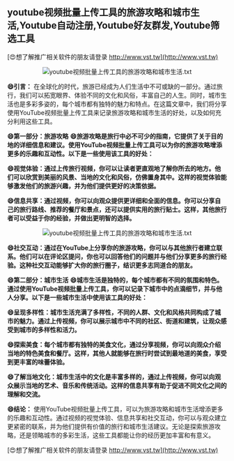 ## **youtube视频批量上传工具的旅游攻略和城市生活,Youtube自动注册,Youtube好友群发,Youtube筛选工具**

[😍想了解推广相关软件的朋友请登录 http://www.vst.tw](http://www.vst.tw)

 <center><img src="https://vst.tw/MP4/tuiguang/png/2.png" alt="youtube视频批量上传工具的旅游攻略和城市生活.txt"></center>

**😄引言：**
在全球化的时代，旅游已经成为人们生活中不可或缺的一部分。通过旅行，我们可以拓宽眼界、体验不同的文化和风俗，丰富自己的人生。同时，城市生活也是多彩多姿的，每个城市都有独特的魅力和特点。在这篇文章中，我们将分享使用YouTube视频批量上传工具来记录旅游攻略和城市生活的好处，以及如何充分利用这些工具。

**😄第一部分：旅游攻略**
**😄旅游攻略是旅行中必不可少的指南，它提供了关于目的地的详细信息和建议。使用YouTube视频批量上传工具可以为你的旅游攻略增添更多的乐趣和互动性。以下是一些使用该工具的好处：**

**😄视觉体验：通过上传旅行视频，你可以让读者更直观地了解你所去的地方。他们可以欣赏到美丽的风景、当地的文化和风俗，仿佛置身其中。这样的视觉体验能够激发他们的旅游兴趣，并为他们提供更好的决策依据。**

**😄信息共享：通过视频，你可以向观众提供更详细和全面的信息。你可以分享自己的旅行路线、推荐的餐厅和景点，还可以提供实用的旅行贴士。这样，其他旅行者可以受益于你的经验，并做出更明智的选择。**

 <center><img src="https://vst.tw/MP4/tuiguang/png/7.png" alt="youtube视频批量上传工具的旅游攻略和城市生活.txt"></center>

**😄社交互动：通过在YouTube上分享你的旅游攻略，你可以与其他旅行者建立联系。他们可以在评论区提问，你也可以回答他们的问题并与他们分享更多的旅行经验。这种社交互动能够扩大你的旅行圈子，结识更多志同道合的朋友。**

**😄第二部分：城市生活**
**😄城市生活是独特的，每个城市都有不同的氛围和特色。通过使用YouTube视频批量上传工具，你可以记录下城市中的点滴细节，并与他人分享。以下是一些城市生活中使用该工具的好处：**

**😄呈现多样性：城市生活充满了多样性，不同的人群、文化和风格共同构成了城市的魅力。通过上传视频，你可以展示城市中不同的社区、街道和建筑，让观众感受到城市的多样性和活力。**

**😄探索美食：每个城市都有独特的美食文化，通过分享视频，你可以向观众介绍当地的特色美食和餐厅。这样，其他人就能够在旅行时尝试到最地道的美食，享受到更丰富的味蕾体验。**

**😄了解当地文化：城市生活中的文化是丰富多样的，通过上传视频，你可以向观众展示当地的艺术、音乐和传统活动。这样的信息共享有助于促进不同文化之间的理解和交流。**

**😄结论：**
使用YouTube视频批量上传工具，可以为旅游攻略和城市生活增添更多的乐趣和互动性。通过视频的视觉体验、信息共享和社交互动，你可以与观众建立更紧密的联系，并为他们提供有价值的旅行和城市生活建议。无论是探索旅游攻略，还是领略城市的多彩生活，这些工具都能让你的经历更加丰富和有意义。

[😍想了解推广相关软件的朋友请登录 http://www.vst.tw](http://www.vst.tw)



